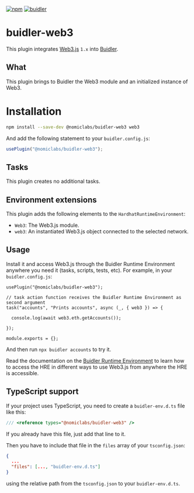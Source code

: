 [![npm](https://img.shields.io/npm/v/@nomiclabs/buidler-web3.svg)](https://www.npmjs.com/package/@nomiclabs/buidler-web3)
[![buidler](https://buidler.dev/buidler-plugin-badge.svg?1)](https://buidler.dev)

# buidler-web3

This plugin integrates [Web3.js](https://github.com/ethereum/web3.js) `1.x` into [Buidler](http://getbuidler.com).

## What

This plugin brings to Buidler the Web3 module and an initialized instance of Web3.

# Installation

```bash
npm install --save-dev @nomiclabs/buidler-web3 web3
```

And add the following statement to your `buidler.config.js`:

```js
usePlugin("@nomiclabs/buidler-web3");
```

## Tasks

This plugin creates no additional tasks.

## Environment extensions

This plugin adds the following elements to the `HardhatRuntimeEnvironment`:

- `Web3`: The Web3.js module.
- `web3`: An instantiated Web3.js object connected to the selected network.

## Usage
Install it and access Web3.js through the Buidler Runtime Environment anywhere you need it (tasks, scripts, tests, etc). For example, in your `buidler.config.js`:
```
usePlugin("@nomiclabs/buidler-web3");

// task action function receives the Buidler Runtime Environment as second argument
task("accounts", "Prints accounts", async (_, { web3 }) => {
  
  console.log(await web3.eth.getAccounts());
  
});

module.exports = {};
```
And then run `npx buidler accounts` to try it.

Read the documentation on the [Buidler Runtime Environment](https://buidler.dev/documentation/#hardhat-runtime-environment-hre) to learn how to access the HRE in different ways to use Web3.js from anywhere the HRE is accessible.

## TypeScript support

If your project uses TypeScript, you need to create a `buidler-env.d.ts` file like this:

``` typescript
/// <reference types="@nomiclabs/buidler-web3" />
```

If you already have this file, just add that line to it.


Then you have to include that file in the `files` array of your `tsconfig.json`:

```json
{
  ...
  "files": [..., "buidler-env.d.ts"]
}
```

using the relative path from the `tsconfig.json` to your `buidler-env.d.ts`.

